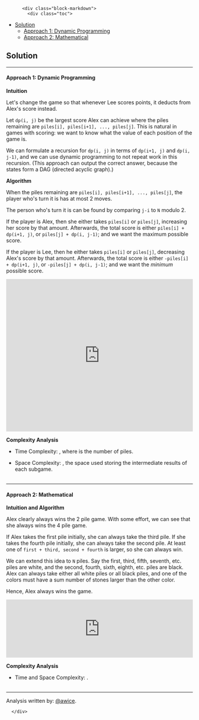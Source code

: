 <div class="article-body">
        
          <div class="block-markdown">
            <div class="toc">
<ul>
<li><a href="#solution">Solution</a><ul>
<li><a href="#approach-1-dynamic-programming">Approach 1: Dynamic Programming</a></li>
<li><a href="#approach-2-mathematical">Approach 2: Mathematical</a></li>
</ul>
</li>
</ul>
</div>
<h2 id="solution">Solution</h2>
<hr>
<h4 id="approach-1-dynamic-programming">Approach 1: Dynamic Programming</h4>
<p><strong>Intuition</strong></p>
<p>Let's change the game so that whenever Lee scores points, it deducts from Alex's score instead.</p>
<p>Let <code>dp(i, j)</code> be the largest score Alex can achieve where the piles remaining are <code>piles[i], piles[i+1], ..., piles[j]</code>.  This is natural in games with scoring: we want to know what the value of each position of the game is.</p>
<p>We can formulate a recursion for <code>dp(i, j)</code> in terms of <code>dp(i+1, j)</code> and <code>dp(i, j-1)</code>, and we can use dynamic programming to not repeat work in this recursion.  (This approach can output the correct answer, because the states form a DAG (directed acyclic graph).)</p>
<p><strong>Algorithm</strong></p>
<p>When the piles remaining are <code>piles[i], piles[i+1], ..., piles[j]</code>, the player who's turn it is has at most 2 moves.</p>
<p>The person who's turn it is can be found by comparing <code>j-i</code> to <code>N</code> modulo 2.</p>
<p>If the player is Alex, then she either takes <code>piles[i]</code> or <code>piles[j]</code>, increasing her score by that amount.  Afterwards, the total score is either <code>piles[i] + dp(i+1, j)</code>, or <code>piles[j] + dp(i, j-1)</code>; and we want the maximum possible score.</p>
<p>If the player is Lee, then he either takes <code>piles[i]</code> or <code>piles[j]</code>, decreasing Alex's score by that amount.  Afterwards, the total score is either <code>-piles[i] + dp(i+1, j)</code>, or <code>-piles[j] + dp(i, j-1)</code>; and we want the <em>minimum</em> possible score.</p>
<iframe src="https://leetcode.com/playground/4azVgCpr/shared" frameborder="0" width="100%" height="412" name="4azVgCpr"></iframe>

<p><strong>Complexity Analysis</strong></p>
<ul>
<li>
<p>Time Complexity:  <script type="math/tex; mode=display">O(N^2)</script>, where <script type="math/tex; mode=display">N</script> is the number of piles.</p>
</li>
<li>
<p>Space Complexity:  <script type="math/tex; mode=display">O(N^2)</script>, the space used storing the intermediate results of each subgame.
<br>
<br></p>
</li>
</ul>
<hr>
<h4 id="approach-2-mathematical">Approach 2: Mathematical</h4>
<p><strong>Intuition and Algorithm</strong></p>
<p>Alex clearly always wins the 2 pile game.  With some effort, we can see that she always wins the 4 pile game.</p>
<p>If Alex takes the first pile initially, she can always take the third pile.  If she takes the fourth pile initially, she can always take the second pile.  At least one of <code>first + third, second + fourth</code> is larger, so she can always win.</p>
<p>We can extend this idea to <code>N</code> piles.  Say the first, third, fifth, seventh, etc. piles are white, and the second, fourth, sixth, eighth, etc. piles are black.  Alex can always take either all white piles or all black piles, and one of the colors must have a sum number of stones larger than the other color.</p>
<p>Hence, Alex always wins the game.</p>
<iframe src="https://leetcode.com/playground/TdjR4pTJ/shared" frameborder="0" width="100%" height="157" name="TdjR4pTJ"></iframe>

<p><strong>Complexity Analysis</strong></p>
<ul>
<li>Time and Space Complexity:  <script type="math/tex; mode=display">O(1)</script>.
<br>
<br></li>
</ul>
<hr>
<p>Analysis written by: <a href="https://leetcode.com/awice">@awice</a>.</p>
          </div>
        
      </div>